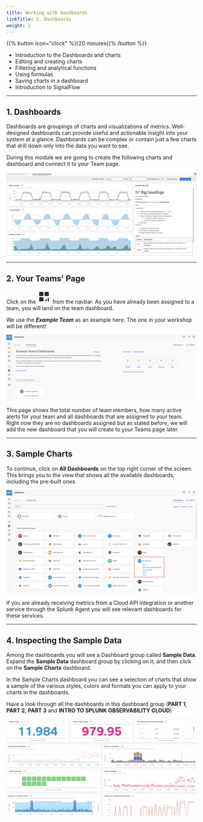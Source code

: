 ```yaml
---
title: Working with Dashboards
linkTitle: 2. Dashboards
weight: 2
---
```


{{% button icon="clock" %}}20 minutes{{% /button %}}

* Introduction to the Dashboards and charts
* Editing and creating charts
* Filtering and analytical functions
* Using formulas
* Saving charts in a dashboard
* Introduction to SignalFlow

---

## 1. Dashboards

Dashboards are groupings of charts and visualizations of metrics. Well-designed dashboards can provide useful and actionable insight into your system at a glance. Dashboards can be complex or contain just a few charts that drill down only into the data you want to see.

During this module we are going to create the following charts and dashboard and connect it to your Team page.

![Example Dashboard](../images/example-dashboard.png)

---

## 2. Your Teams' Page

Click on the ![dashboards button](../images/dashboards.png) from the navbar. As you have already been assigned to a team, you will land on the team dashboard.

We use the ***Example Team*** as an example here. The one in your workshop will be different!

![Team Dashboard1](../images/team-dashboard.png)

This page shows the total number of team members, how many active alerts for your team and all dashboards that are assigned to your team. Right now they are no dashboards assigned but as stated before, we will add the new dashboard that you will create to your Teams page later.

---

## 3. Sample Charts

To continue, click on **All Dashboards** on the top right corner of the screen.
This brings you to the view that shows all the available dashboards, including the pre-built ones.

![Sample Data](../images/sample-data.png)

If you are already receiving metrics from a Cloud API integration or another service through the Splunk Agent you will see relevant dashboards for these services.

---

## 4. Inspecting the Sample Data

Among the dashboards you will see a Dashboard group called **Sample Data**. Expand the **Sample Data** dashboard group by clicking on it, and then click on the **Sample Charts** dashboard.

In the Sample Charts dashboard you can see a selection of charts that show a sample of the various styles, colors and formats you can apply to your charts in the dashboards.

Have a look through all the dashboards in this dashboard group (**PART 1**, **PART 2**, **PART 3** and **INTRO TO SPLUNK OBSERVABILITY CLOUD**)

![Sample Charts](../images/sample-charts.png)
